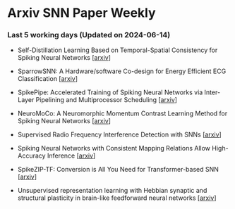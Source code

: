 # Arxiv SNN Paper Weekly


 ### **Last 5 working days (Updated on 2024-06-14)** 


- Self-Distillation Learning Based on Temporal-Spatial Consistency for Spiking Neural Networks [[arxiv](https://arxiv.org/abs/2406.07862)]

- SparrowSNN: A Hardware/software Co-design for Energy Efficient ECG Classification [[arxiv](https://arxiv.org/abs/2406.06543)]

- SpikePipe: Accelerated Training of Spiking Neural Networks via Inter-Layer Pipelining and Multiprocessor Scheduling [[arxiv](https://arxiv.org/abs/2406.06879)]

- NeuroMoCo: A Neuromorphic Momentum Contrast Learning Method for Spiking Neural Networks [[arxiv](https://arxiv.org/abs/2406.06305)]

- Supervised Radio Frequency Interference Detection with SNNs [[arxiv](https://arxiv.org/abs/2406.06075)]

- Spiking Neural Networks with Consistent Mapping Relations Allow High-Accuracy Inference [[arxiv](https://arxiv.org/abs/2406.05371)]

- SpikeZIP-TF: Conversion is All You Need for Transformer-based SNN [[arxiv](https://arxiv.org/abs/2406.03470)]

- Unsupervised representation learning with Hebbian synaptic and structural plasticity in brain-like feedforward neural networks [[arxiv](https://arxiv.org/abs/2406.04733)]

